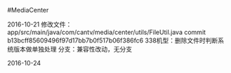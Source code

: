 #MediaCenter

2016-10-21
修改文件：app/src/main/java/com/cantv/media/center/utils/FileUtil.java
commit b13bcff85609496f97d17bb7b0f517b06f386fc6
338机型：删除文件时判断系统版本做单独处理
分支：兼容性改动，无分支

2016-10-24
